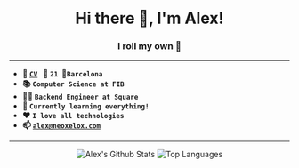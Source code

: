 <h1 align="center">
    <br>
    Hi there 👋, I'm Alex!
    <br>
</h1>
<h3 align="center">
    I roll my own 🎲
</h3>

---

- **📑 [`CV`](https://neoxelox.com)&nbsp;&nbsp;&nbsp;📅 `21`&nbsp;&nbsp;📍`Barcelona`**
- **📚 `Computer Science at FIB`**
- **👨‍💻 `Backend Engineer at Square`**
- **🌱 `Currently learning everything!`**
- **❤️ `I love all technologies`**
- **📫 [`alex@neoxelox.com`](alex@neoxelox.com)**

---

<p align="center">
    <img src="https://github-readme-stats.vercel.app/api?username=neoxelox&count_private=true&include_all_commits=true&show_icons=true&hide=issues,contribs" alt="Alex's Github Stats" title="Alex's Github Stats"/>
    <img src="https://github-readme-stats.vercel.app/api/top-langs/?username=neoxelox&layout=compact&langs_count=4&hide=java" alt="Top Languages" title="Top Languages"/>
</p>
